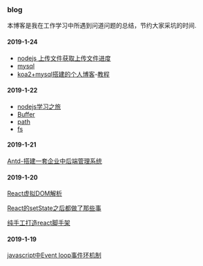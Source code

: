 ### blog
本博客是我在工作学习中所遇到问道问题的总结，节约大家采坑的时间.

#### 2019-1-24
  - [nodejs 上传文件获取上传文件进度](https://github.com/gmw-zjw/blog/issues/4)
  - [mysql]()
  - [koa2+mysql搭建的个人博客](https://github.com/gmw-zjw/eary-blog)-[教程](https://github.com/gmw-zjw/blog/issues/3)

#### 2019-1-22

  - [nodejs学习之旅]()
  - [Buffer]()
  - [path]()
  - [fs]()



#### 2019-1-21
[Antd-搭建一套企业中后端管理系统](https://github.com/gmw-zjw/antd-design-admin)

#### 2019-1-20
  [React虚拟DOM解析](https://zristart.github.io/React%E8%99%9A%E6%8B%9FDOM%E6%B5%85%E6%9E%90.html#more)
  
  [React的setState之后都做了那些事](https://zristart.github.io/React%E7%9A%84setState%E4%B9%8B%E5%90%8E%E9%83%BD%E5%81%9A%E4%BA%86%E9%82%A3%E4%BA%9B%E4%BA%8B.html#more)
  
  [纯手工打造react脚手架]()

#### 2019-1-19
  [javascript中Event loop事件环机制](https://github.com/gmw-zjw/blog/issues/2)
